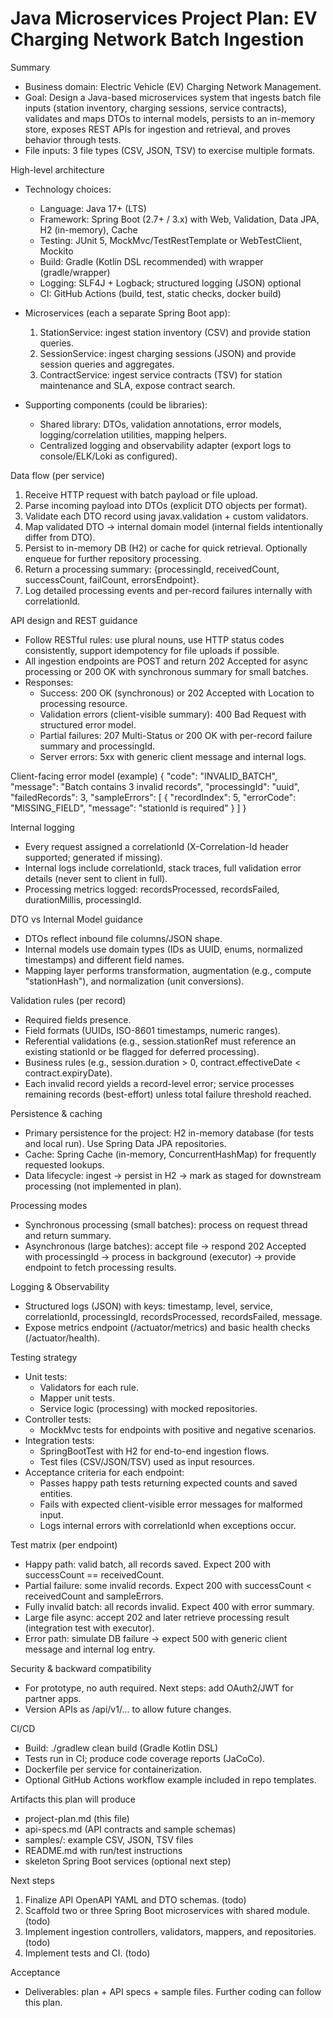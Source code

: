 # Java Microservices Project Plan: EV Charging Network Batch Ingestion

Summary
- Business domain: Electric Vehicle (EV) Charging Network Management.
- Goal: Design a Java-based microservices system that ingests batch file inputs (station inventory, charging sessions, service contracts), validates and maps DTOs to internal models, persists to an in-memory store, exposes REST APIs for ingestion and retrieval, and proves behavior through tests.
- File inputs: 3 file types (CSV, JSON, TSV) to exercise multiple formats.

High-level architecture
- Technology choices:
  - Language: Java 17+ (LTS)
  - Framework: Spring Boot (2.7+ / 3.x) with Web, Validation, Data JPA, H2 (in-memory), Cache
  - Testing: JUnit 5, MockMvc/TestRestTemplate or WebTestClient, Mockito
  - Build: Gradle (Kotlin DSL recommended) with wrapper (gradle/wrapper)
  - Logging: SLF4J + Logback; structured logging (JSON) optional
  - CI: GitHub Actions (build, test, static checks, docker build)

- Microservices (each a separate Spring Boot app):
  1. StationService: ingest station inventory (CSV) and provide station queries.
  2. SessionService: ingest charging sessions (JSON) and provide session queries and aggregates.
  3. ContractService: ingest service contracts (TSV) for station maintenance and SLA, expose contract search.

- Supporting components (could be libraries):
  - Shared library: DTOs, validation annotations, error models, logging/correlation utilities, mapping helpers.
  - Centralized logging and observability adapter (export logs to console/ELK/Loki as configured).

Data flow (per service)
1. Receive HTTP request with batch payload or file upload.
2. Parse incoming payload into DTOs (explicit DTO objects per format).
3. Validate each DTO record using javax.validation + custom validators.
4. Map validated DTO -> internal domain model (internal fields intentionally differ from DTO).
5. Persist to in-memory DB (H2) or cache for quick retrieval. Optionally enqueue for further repository processing.
6. Return a processing summary: {processingId, receivedCount, successCount, failCount, errorsEndpoint}.
7. Log detailed processing events and per-record failures internally with correlationId.

API design and REST guidance
- Follow RESTful rules: use plural nouns, use HTTP status codes consistently, support idempotency for file uploads if possible.
- All ingestion endpoints are POST and return 202 Accepted for async processing or 200 OK with synchronous summary for small batches.
- Responses:
  - Success: 200 OK (synchronous) or 202 Accepted with Location to processing resource.
  - Validation errors (client-visible summary): 400 Bad Request with structured error model.
  - Partial failures: 207 Multi-Status or 200 OK with per-record failure summary and processingId.
  - Server errors: 5xx with generic client message and internal logs.

Client-facing error model (example)
{
  "code": "INVALID_BATCH",
  "message": "Batch contains 3 invalid records",
  "processingId": "uuid",
  "failedRecords": 3,
  "sampleErrors": [
    { "recordIndex": 5, "errorCode": "MISSING_FIELD", "message": "stationId is required" }
  ]
}

Internal logging
- Every request assigned a correlationId (X-Correlation-Id header supported; generated if missing).
- Internal logs include correlationId, stack traces, full validation error details (never sent to client in full).
- Processing metrics logged: recordsProcessed, recordsFailed, durationMillis, processingId.

DTO vs Internal Model guidance
- DTOs reflect inbound file columns/JSON shape.
- Internal models use domain types (IDs as UUID, enums, normalized timestamps) and different field names.
- Mapping layer performs transformation, augmentation (e.g., compute "stationHash"), and normalization (unit conversions).

Validation rules (per record)
- Required fields presence.
- Field formats (UUIDs, ISO-8601 timestamps, numeric ranges).
- Referential validations (e.g., session.stationRef must reference an existing stationId or be flagged for deferred processing).
- Business rules (e.g., session.duration > 0, contract.effectiveDate < contract.expiryDate).
- Each invalid record yields a record-level error; service processes remaining records (best-effort) unless total failure threshold reached.

Persistence & caching
- Primary persistence for the project: H2 in-memory database (for tests and local run). Use Spring Data JPA repositories.
- Cache: Spring Cache (in-memory, ConcurrentHashMap) for frequently requested lookups.
- Data lifecycle: ingest -> persist in H2 -> mark as staged for downstream processing (not implemented in plan).

Processing modes
- Synchronous processing (small batches): process on request thread and return summary.
- Asynchronous (large batches): accept file -> respond 202 Accepted with processingId -> process in background (executor) -> provide endpoint to fetch processing results.

Logging & Observability
- Structured logs (JSON) with keys: timestamp, level, service, correlationId, processingId, recordsProcessed, recordsFailed, message.
- Expose metrics endpoint (/actuator/metrics) and basic health checks (/actuator/health).

Testing strategy
- Unit tests:
  - Validators for each rule.
  - Mapper unit tests.
  - Service logic (processing) with mocked repositories.
- Controller tests:
  - MockMvc tests for endpoints with positive and negative scenarios.
- Integration tests:
  - SpringBootTest with H2 for end-to-end ingestion flows.
  - Test files (CSV/JSON/TSV) used as input resources.
- Acceptance criteria for each endpoint:
  - Passes happy path tests returning expected counts and saved entities.
  - Fails with expected client-visible error messages for malformed input.
  - Logs internal errors with correlationId when exceptions occur.

Test matrix (per endpoint)
- Happy path: valid batch, all records saved. Expect 200 with successCount == receivedCount.
- Partial failure: some invalid records. Expect 200 with successCount < receivedCount and sampleErrors.
- Fully invalid batch: all records invalid. Expect 400 with error summary.
- Large file async: accept 202 and later retrieve processing result (integration test with executor).
- Error path: simulate DB failure -> expect 500 with generic client message and internal log entry.

Security & backward compatibility
- For prototype, no auth required. Next steps: add OAuth2/JWT for partner apps.
- Version APIs as /api/v1/... to allow future changes.

CI/CD
- Build: ./gradlew clean build (Gradle Kotlin DSL)
- Tests run in CI; produce code coverage reports (JaCoCo).
- Dockerfile per service for containerization.
- Optional GitHub Actions workflow example included in repo templates.

Artifacts this plan will produce
- project-plan.md (this file)
- api-specs.md (API contracts and sample schemas)
- samples/: example CSV, JSON, TSV files
- README.md with run/test instructions
- skeleton Spring Boot services (optional next step)

Next steps
1. Finalize API OpenAPI YAML and DTO schemas. (todo)
2. Scaffold two or three Spring Boot microservices with shared module. (todo)
3. Implement ingestion controllers, validators, mappers, and repositories. (todo)
4. Implement tests and CI. (todo)

Acceptance
- Deliverables: plan + API specs + sample files. Further coding can follow this plan.
